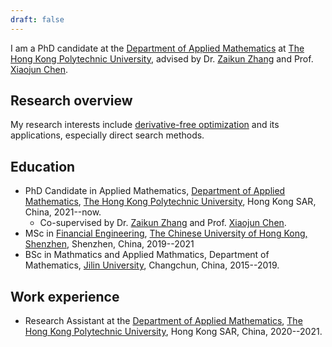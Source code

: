 ```yaml
---
draft: false
---
```


I am a PhD candidate at the [Department of Applied Mathematics](https://www.polyu.edu.hk/ama/) at [The Hong Kong Polytechnic University](https://www.polyu.edu.hk), advised by Dr. [Zaikun Zhang](https://www.zhangzk.net) and Prof. [Xiaojun Chen](https://www.polyu.edu.hk/ama/staff/xjchen/ChenXJ.htm).

## Research overview

My research interests include [derivative-free optimization](https://en.wikipedia.org/wiki/Derivative-free_optimization) and its applications, especially direct search methods.

## Education

- PhD Candidate in Applied Mathematics, [Department of Applied Mathematics](https://www.polyu.edu.hk/ama/), [The Hong Kong Polytechnic University](https://www.polyu.edu.hk), Hong Kong SAR, China, 2021--now.
  - Co-supervised by Dr. [Zaikun Zhang](https://www.zhangzk.net) and Prof. [Xiaojun Chen](https://www.polyu.edu.hk/ama/staff/xjchen/ChenXJ.htm).
- MSc in [Financial Engineering](https://sds.cuhk.edu.cn/en/page/364), [The Chinese University of Hong Kong, Shenzhen](https://cuhk.edu.cn/en), Shenzhen, China, 2019--2021
- BSc in Mathmatics and Applied Mathmatics, Department of Mathematics, [Jilin University](https://math.jlu.edu.cn/English/Home.htm), Changchun, China, 2015--2019.

## Work experience

- Research Assistant at the [Department of Applied Mathematics](https://www.polyu.edu.hk/ama/), [The Hong Kong Polytechnic University](https://www.polyu.edu.hk), Hong Kong SAR, China, 2020--2021.
